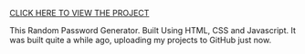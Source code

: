 [CLICK HERE TO VIEW THE PROJECT](https://ahmadncheema.github.io/Web-Dev-Projects/Random-Password-Generator/index.html)

This Random Password Generator. Built Using HTML, CSS and Javascript. It was built quite a while ago, uploading my projects to GitHub just now.

